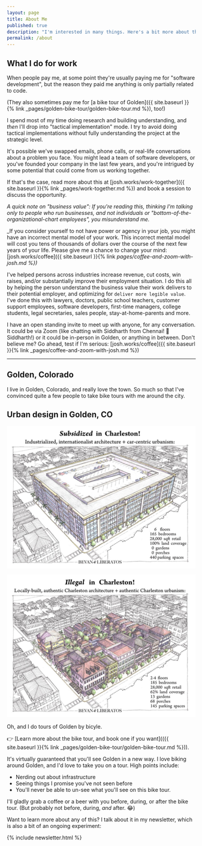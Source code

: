 ```yaml
---
layout: page
title: About Me
published: true
description: "I'm interested in many things. Here's a bit more about them. "
permalink: /about
---
```


## What I do for work

When people pay me, at some point they're usually paying me for "software development", but the reason they paid me anything is only partially related to code. 

(They also sometimes pay me for [a bike tour of Golden]({{ site.baseurl }}{% link _pages/golden-bike-tour/golden-bike-tour.md %}), too!)

I spend most of my time doing research and building understanding, and _then_ I'll drop into "tactical implementation" mode. I try to avoid doing tactical implementations without fully understanding the project at the strategic level. 

It's possible we've swapped emails, phone calls, or real-life conversations about a problem you face. You might lead a team of software developers, or you've founded your company in the last few years, and you're intrigued by some potential that could come from us working together. 

If that's the case, read more about this at [josh.works/work-together]({{ site.baseurl }}{% link _pages/work-together.md %}) and book a session to discuss the opportunity.

_A quick note on "business value": If you're reading this, thinking I'm talking only to people who run businesses, and not individuals or "bottom-of-the-organizational-chart employees", you misunderstand me._ 

_If you consider yourself to not have power or agency in your job, you might have an incorrect mental model of your work. This incorrect mental model will cost you tens of thousands of dollars over the course of the next few years of your life. Please give me a chance to change your mind: [josh.works/coffee]({{ site.baseurl }}{% link _pages/coffee-and-zoom-with-josh.md %})_

I've helped persons across industries increase revenue, cut costs, win raises, and/or substantially improve their employment situation. I do this all by helping the person understand the business value their work delivers to their potential employer, and optimizing for `deliver more legible value`. I've done this with lawyers, doctors, public school teachers, customer support employees, software developers, first-time managers, college students, legal secretaries, sales people, stay-at-home-parents and more.

I have an open standing invite to meet up with anyone, for any conversation. It could be via Zoom (like chatting with Siddharth from Chennai! 👋 Siddharth!) or it could be in-person in Golden, or anything in between. Don't believe me? Go ahead, test if I'm serious: [josh.works/coffee]({{ site.baseurl }}{% link _pages/coffee-and-zoom-with-josh.md %})

--------------------------

## Golden, Colorado

I live in Golden, Colorado, and really love the town. So much so that I've convinced quite a few people to take bike tours with me around the city. 


## Urban design in Golden, CO

![subsidized](/images_2020/subsidized.jpeg)

![Illegal](images_2020/illegal.jpg)


Oh, and I do tours of Golden by bicyle.

👉 [Learn more about the bike tour, and book one if you want](({{ site.baseurl }}{% link _pages/golden-bike-tour/golden-bike-tour.md %})). 

It's virtually guaranteed that you'll see Golden in a new way. I love biking around Golden, and I'd love to take you on a tour. High points include:

- Nerding out about infrastructure
- Seeing things I promise you've not seen before
- You'll never be able to un-see what you'll see on this bike tour. 

I'll gladly grab a coffee or a beer with you before, during, or after the bike tour. (But probably not before, during, _and_ after. 😂)

Want to learn more about any of this? I talk about it in my newsletter, which is also a bit of an ongoing experiment:

{% include newsletter.html %}